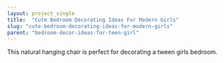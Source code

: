 ```yaml
---
layout: project_single
title:  "Cute Bedroom Decorating Ideas For Modern Girls"
slug: "cute-bedroom-decorating-ideas-for-modern-girls"
parent: "bedroom-decor-ideas-for-teen-girl"
---
```

This natural hanging chair is perfect for decorating a tween girls bedroom.